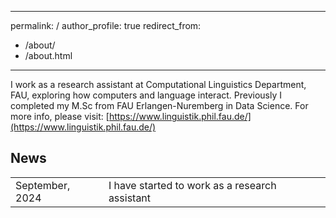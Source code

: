 

---
permalink: /
author_profile: true
redirect_from: 
  - /about/
  - /about.html
---

I work as a research assistant at Computational Linguistics Department, FAU, exploring how computers and language interact. Previously I completed my M.Sc from FAU Erlangen-Nuremberg in Data Science.
For more info, please visit: [https://www.linguistik.phil.fau.de/](https://www.linguistik.phil.fau.de/)

## News
<table class="twoColumnTable">
    <tbody>
        <tr>
            <td class="left-column">September, 2024</td>
            <td class="right-column">I have started to work as a research assistant </td> 
        </tr>
    </tbody>
</table>

